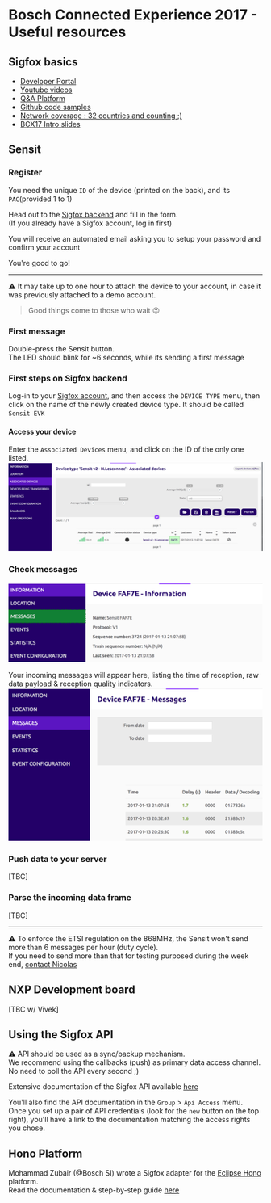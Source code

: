 # Bosch Connected Experience 2017 - Useful resources

## Sigfox basics

* [Developer Portal](http://makers.sigfox.com)
* [Youtube videos](http://youtube.com/sigfox)
* [Q&A Platform](http://ask.sigfox.com)
* [Github code samples](http://github.com/sigfox)
* [Network coverage : 32 countries and counting ;) ](http://sigfox.com/coverage)
* [BCX17 Intro slides](https://www.slideshare.net/nicolsc-slides/bcx17-sigfox-intro)


## Sensit

### Register

You need the unique `ID` of the device (printed on the back), and its `PAC`(provided 1 to 1)

Head out to the [Sigfox backend](https://backend.sigfox.com/activate/sensit) and fill in the form.  
(If you already have a Sigfox account, log in first)


You will receive an automated email asking you to setup your password and confirm your account

You're good to go!

---
⚠ It may take up to one hour to attach the device to your account, in case it was previously attached to a demo account.
> Good things come to those who wait 😉 


### First message

Double-press the Sensit button.  
The LED should blink for ~6 seconds, while its sending a first message

### First steps on Sigfox backend

Log-in to your [Sigfox account](http://backend.sigfox.com), and then access the `DEVICE TYPE` menu, then click on the name of the newly created device type. It should be called `Sensit EVK`

#### Access your device

Enter the `Associated Devices` menu, and click on the ID of the only one listed.
![Associated devices](./img/devices.png)

### Check messages
![Messages menu](./img/device-menu.png)

Your incoming messages will appear here, listing the time of reception, raw data payload & reception quality indicators.
![Messages panel](./img/messages.png)

### Push data to your server

[TBC]

### Parse the incoming data frame
[TBC]

---
⚠ To enforce the ETSI regulation on the 868MHz, the Sensit won't send more than 6 messages per hour (duty cycle).  
If you need to send more than that for testing purposed during the week end, [contact Nicolas](mailto:devrelations@sigfox.com) 



## NXP Development board

[TBC w/ Vivek]


## Using the Sigfox API

⚠ API should be used as a sync/backup mechanism.  
We recommend using the callbacks (push) as primary data access channel. No need to poll the API every second ;)

Extensive documentation of the Sigfox API available [here](./Sigfox-API.md) 

You'll also find the API documentation in the `Group` > `Api Access` menu.  
Once you set up a pair of API credentials (look for the `new` button on the top right), you'll have a link to the documentation matching the access rights you chose.

## Hono Platform

Mohammad Zubair (@Bosch SI) wrote a Sigfox adapter for the [Eclipse Hono](http://hono.bosch-iot-suite.com) platform.  
Read the documentation & step-by-step guide [here](./Sigfox-to-hono.md)